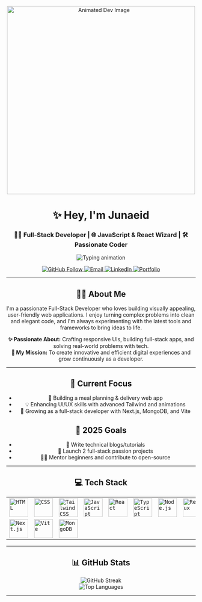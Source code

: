 <p align="center">
  <img src="https://user-images.githubusercontent.com/74038190/212748842-9fcbad5b-6173-4175-8a61-521f3dbb7514.gif" width="500" alt="Animated Dev Image"/>
</p>

<h1 align="center">✨ Hey, I'm Junaeid</h1>
<h3 align="center">🧑‍💻 Full-Stack Developer | 🌐 JavaScript & React Wizard | 🛠 Passionate Coder</h3>

<p align="center">
  <img src="https://readme-typing-svg.herokuapp.com?font=Fira+Code&weight=600&pause=1000&color=F7F7F7&center=true&vCenter=true&width=500&lines=Bringing+ideas+to+life+through+code.;Creating+clean+%26+responsive+UI.;Always+learning+and+building+awesome+stuff!" alt="Typing animation">
</p>

<p align="center">
  <a href="https://github.com/Junaeid11">
    <img src="https://img.shields.io/github/followers/Junaeid11?label=Follow&style=social" alt="GitHub Follow">
  </a>
  <a href="mailto:your@email.com">
    <img src="https://img.shields.io/badge/Email-%F0%9F%93%A7-D14836?style=flat-square&logo=gmail&logoColor=white" alt="Email">
  </a>
  <a href="https://www.linkedin.com/in/yourlinkedin">
    <img src="https://img.shields.io/badge/LinkedIn-%20Connect-blue?style=flat-square&logo=linkedin" alt="LinkedIn">
  </a>
  <a href="https://junaeid-portfolio.com">
    <img src="https://img.shields.io/badge/Portfolio-%F0%9F%91%BC%20Visit-lightgrey?style=flat-square&logo=google-chrome" alt="Portfolio">
  </a>
</p>

---

<h2 align="center">🙋‍♂️ About Me</h2>

<p align="center">
  I'm a passionate Full-Stack Developer who loves building visually appealing, user-friendly web applications. I enjoy turning complex problems into clean and elegant code, and I'm always experimenting with the latest tools and frameworks to bring ideas to life.
</p>

<p align="center">
  <b>✨ Passionate About:</b> Crafting responsive UIs, building full-stack apps, and solving real-world problems with tech.<br/>
  <b>🎯 My Mission:</b> To create innovative and efficient digital experiences and grow continuously as a developer.
</p>

---

<h2 align="center">🔭 Current Focus</h2>

<ul align="center">
  <li>🔧 Building a meal planning & delivery web app</li>
  <li>💡 Enhancing UI/UX skills with advanced Tailwind and animations</li>
  <li>💼 Growing as a full-stack developer with Next.js, MongoDB, and Vite</li>
</ul>

<h2 align="center">🎯 2025 Goals</h2>

<ul align="center">
  <li>📝 Write technical blogs/tutorials</li>
  <li>🚀 Launch 2 full-stack passion projects</li>
  <li>👨‍🏫 Mentor beginners and contribute to open-source</li>
</ul>

---

<h2 align="center">💻 Tech Stack</h2>

<div align="center">
	<table>
		<tr>
			<td><code><img width="50" src="https://raw.githubusercontent.com/marwin1991/profile-technology-icons/refs/heads/main/icons/html.png" alt="HTML" title="HTML"/></code></td>
			<td><code><img width="50" src="https://raw.githubusercontent.com/marwin1991/profile-technology-icons/refs/heads/main/icons/css.png" alt="CSS" title="CSS"/></code></td>
			<td><code><img width="50" src="https://raw.githubusercontent.com/marwin1991/profile-technology-icons/refs/heads/main/icons/tailwind_css.png" alt="Tailwind CSS" title="Tailwind CSS"/></code></td>
			<td><code><img width="50" src="https://raw.githubusercontent.com/marwin1991/profile-technology-icons/refs/heads/main/icons/javascript.png" alt="JavaScript" title="JavaScript"/></code></td>
			<td><code><img width="50" src="https://raw.githubusercontent.com/marwin1991/profile-technology-icons/refs/heads/main/icons/react.png" alt="React" title="React"/></code></td>
			<td><code><img width="50" src="https://raw.githubusercontent.com/marwin1991/profile-technology-icons/refs/heads/main/icons/typescript.png" alt="TypeScript" title="TypeScript"/></code></td>
			<td><code><img width="50" src="https://raw.githubusercontent.com/marwin1991/profile-technology-icons/refs/heads/main/icons/node_js.png" alt="Node.js" title="Node.js"/></code></td>
			<td><code><img width="50" src="https://raw.githubusercontent.com/marwin1991/profile-technology-icons/refs/heads/main/icons/redux.png" alt="Redux" title="Redux"/></code></td>
		</tr>
		<tr>
			<td><code><img width="50" src="https://raw.githubusercontent.com/marwin1991/profile-technology-icons/refs/heads/main/icons/next_js.png" alt="Next.js" title="Next.js"/></code></td>
			<td><code><img width="50" src="https://raw.githubusercontent.com/marwin1991/profile-technology-icons/refs/heads/main/icons/vite.png" alt="Vite" title="Vite"/></code></td>
			<td><code><img width="50" src="https://raw.githubusercontent.com/marwin1991/profile-technology-icons/refs/heads/main/icons/mongodb.png" alt="MongoDB" title="MongoDB"/></code></td>
		</tr>
	</table>
</div>

---

<h2 align="center">📊 GitHub Stats</h2>

<p align="center">
  <img src="https://nirzak-streak-stats.vercel.app/?user=junaeid11&theme=highcontrast&hide_border=false" alt="GitHub Streak"/>
  <br/>
  <img src="https://github-readme-stats.vercel.app/api/top-langs/?username=junaeid11&theme=highcontrast&hide_border=false&include_all_commits=false&count_private=false&layout=compact" alt="Top Languages"/>
</p>

---
